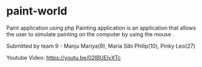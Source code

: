 # paint-world
Paint application using php
Painting application is an application that allows the user to simulate painting on the computer by using the mouse .

Submitted by team 9 - Manju Mariya(9), Maria Sibi Philip(10), Pinky Leo(27)

Youtube Video: https://youtu.be/02IBUElvXTc
